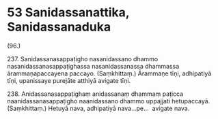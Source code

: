 # 53 Sanidassanattika, Sanidassanaduka

(96.)

237\. Sanidassanasappaṭigho nasanidassano dhammo nasanidassanasappaṭighassa nasanidassanassa dhammassa ārammaṇapaccayena paccayo. (Saṃkhittaṃ.) Ārammaṇe tīṇi, adhipatiyā tīṇi, upanissaye purejāte atthiyā avigate tīṇi.

238\. Anidassanasappaṭighaṃ anidassanaṃ dhammaṃ paṭicca naanidassanasappaṭigho naanidassano dhammo uppajjati hetupaccayā. (Saṃkhittaṃ.) Hetuyā nava, adhipatiyā nava…pe…  avigate nava.
